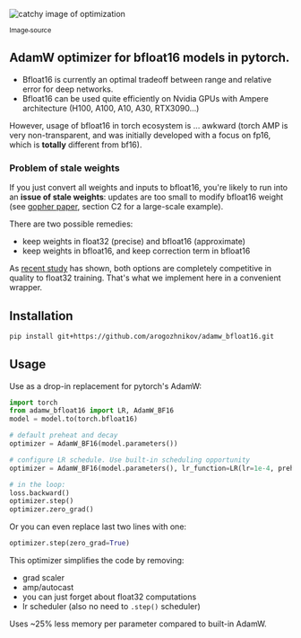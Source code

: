 ![catchy image of optimization](https://miro.medium.com/max/1400/1*emPDLzTy0oW5BWLuxDSbKQ.png)

[<sub>Image source</sub>](https://medium.com/analytics-vidhya/optimization-acb996a4623c)

## AdamW optimizer for bfloat16 models in pytorch.

- Bfloat16 is currently an optimal tradeoff between range and relative error for deep networks.
- Bfloat16 can be used quite efficiently on Nvidia GPUs with Ampere architecture (H100, A100, A10, A30, RTX3090...)

However, usage of bfloat16 in torch ecosystem is ... awkward 
(torch AMP is very non-transparent, and was initially developed with a focus on fp16, which is **totally** different from bf16).


### Problem of stale weights

If you just convert all weights and inputs to bfloat16, you're likely to run into an **issue of stale weights**:
updates are too small to modify bfloat16 weight 
(see [gopher paper](https://storage.googleapis.com/deepmind-media/research/language-research/Training%20Gopher.pdf), section C2 for a large-scale example).

There are two possible remedies: 

- keep weights in float32 (precise) and bfloat16 (approximate)
- keep weights in bfloat16, and keep correction term in bfloat16  

As [recent study](https://arxiv.org/abs/2010.06192) has shown, 
both options are completely competitive in quality to float32 training.
That's what we implement here in a convenient wrapper.


## Installation

```bash
pip install git+https://github.com/arogozhnikov/adamw_bfloat16.git
```

## Usage

Use as a drop-in replacement for pytorch's AdamW:
```python
import torch
from adamw_bfloat16 import LR, AdamW_BF16
model = model.to(torch.bfloat16)

# default preheat and decay
optimizer = AdamW_BF16(model.parameters())

# configure LR schedule. Use built-in scheduling opportunity
optimizer = AdamW_BF16(model.parameters(), lr_function=LR(lr=1e-4, preheat_steps=5000, decay_power=-0.25))

# in the loop:
loss.backward()
optimizer.step()
optimizer.zero_grad()
```

Or you can even replace last two lines with one:

```python
optimizer.step(zero_grad=True)
```

This optimizer simplifies the code by removing:

- grad scaler
- amp/autocast
- you can just forget about float32 computations
- lr scheduler (also no need to `.step()` scheduler)

Uses ~25% less memory per parameter compared to built-in AdamW.
